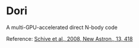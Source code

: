 # Dori
A multi-GPU-accelerated direct N-body code

Reference: [Schive et al., 2008, New Astron., 13, 418](https://arxiv.org/abs/0707.2991)
